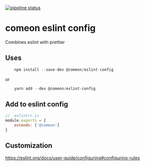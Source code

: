 [![pipeline status](https://gitlab.com/comeon-stockholm/eslint-config/badges/master/pipeline.svg)](https://gitlab.com/comeon-stockholm/eslint-config/commits/master)

# comeon eslint config

Combines eslint with prettier

## Uses

```js
	npm install --save-dev @comeon/eslint-config
```

or 

```js
	yarn add --dev @comeon/eslint-config
```

## Add to eslint config

```js
// .eslintrc.js
module.exports = {
	extends: ['@comeon']
}

```

## Customization 
https://eslint.org/docs/user-guide/configuring#configuring-rules